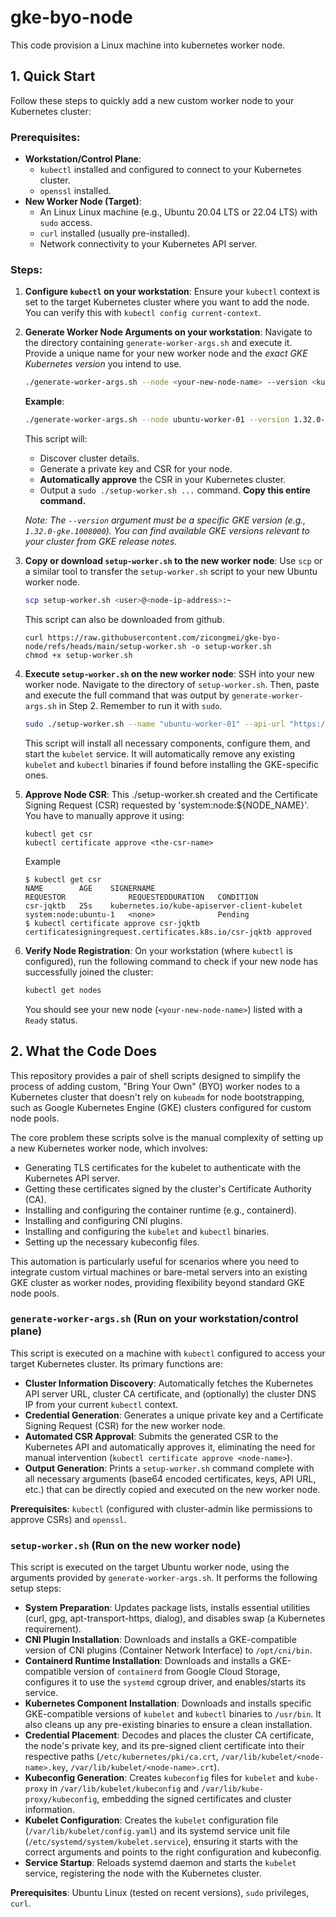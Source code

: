 # gke-byo-node

This code provision a Linux machine into kubernetes worker node.

## 1. Quick Start

Follow these steps to quickly add a new custom worker node to your Kubernetes cluster:

### Prerequisites:

*   **Workstation/Control Plane**:
    *   `kubectl` installed and configured to connect to your Kubernetes cluster.
    *   `openssl` installed.
*   **New Worker Node (Target)**:
    *   An Linux Linux machine (e.g., Ubuntu 20.04 LTS or 22.04 LTS) with `sudo` access.
    *   `curl` installed (usually pre-installed).
    *   Network connectivity to your Kubernetes API server.

### Steps:

1.  **Configure `kubectl` on your workstation**:
    Ensure your `kubectl` context is set to the target Kubernetes cluster where you want to add the node. You can verify this with `kubectl config current-context`.

2.  **Generate Worker Node Arguments on your workstation**:
    Navigate to the directory containing `generate-worker-args.sh` and execute it. Provide a unique name for your new worker node and the *exact GKE Kubernetes version* you intend to use.
    ```bash
    ./generate-worker-args.sh --node <your-new-node-name> --version <kubernetes-version>
    ```
    **Example**:
    ```bash
    ./generate-worker-args.sh --node ubuntu-worker-01 --version 1.32.0-gke.1008000
    ```
    This script will:
    *   Discover cluster details.
    *   Generate a private key and CSR for your node.
    *   **Automatically approve** the CSR in your Kubernetes cluster.
    *   Output a `sudo ./setup-worker.sh ...` command. **Copy this entire command.**

    *Note: The `--version` argument must be a specific GKE version (e.g., `1.32.0-gke.1008000`). You can find available GKE versions relevant to your cluster from GKE release notes.*

3.  **Copy or download `setup-worker.sh` to the new worker node**:
    Use `scp` or a similar tool to transfer the `setup-worker.sh` script to your new Ubuntu worker node.
    ```bash
    scp setup-worker.sh <user>@<node-ip-address>:~
    ```

    This script can also be downloaded from github.
    ```
    curl https://raw.githubusercontent.com/zicongmei/gke-byo-node/refs/heads/main/setup-worker.sh -o setup-worker.sh
    chmod +x setup-worker.sh
    ```

4.  **Execute `setup-worker.sh` on the new worker node**:
    SSH into your new worker node. Navigate to the directory of `setup-worker.sh`.
    Then, paste and execute the full command that was output by `generate-worker-args.sh` in Step 2. Remember to run it with `sudo`.
    ```bash
    sudo ./setup-worker.sh --name "ubuntu-worker-01" --api-url "https://34.123.45.67" --ca-cert-base64 "..." --node-private-key-base64 "..." --node-client-cert-base64 "..." --cluster-dns-ip "10.96.0.10" --version "1.32.0-gke.1008000"
    ```
    This script will install all necessary components, configure them, and start the `kubelet` service. It will automatically remove any existing `kubelet` and `kubectl` binaries if found before installing the GKE-specific ones.

5.  **Approve Node CSR**:
    This ./setup-worker.sh  created and the Certificate Signing Request (CSR)
    requested by 'system:node:${NODE_NAME}'. You have to manually approve it using:
    ```
    kubectl get csr
    kubectl certificate approve <the-csr-name>
    ```

    Example 
    ```
    $ kubectl get csr
    NAME        AGE    SIGNERNAME                                    REQUESTOR              REQUESTEDDURATION   CONDITION
    csr-jqktb   25s    kubernetes.io/kube-apiserver-client-kubelet   system:node:ubuntu-1   <none>              Pending
    $ kubectl certificate approve csr-jqktb
    certificatesigningrequest.certificates.k8s.io/csr-jqktb approved
    ```


6.  **Verify Node Registration**:
    On your workstation (where `kubectl` is configured), run the following command to check if your new node has successfully joined the cluster:
    ```bash
    kubectl get nodes
    ```
    You should see your new node (`<your-new-node-name>`) listed with a `Ready` status.

## 2. What the Code Does

This repository provides a pair of shell scripts designed to simplify the process of adding custom, "Bring Your Own" (BYO) worker nodes to a Kubernetes cluster that doesn't rely on `kubeadm` for node bootstrapping, such as Google Kubernetes Engine (GKE) clusters configured for custom node pools.

The core problem these scripts solve is the manual complexity of setting up a new Kubernetes worker node, which involves:
*   Generating TLS certificates for the kubelet to authenticate with the Kubernetes API server.
*   Getting these certificates signed by the cluster's Certificate Authority (CA).
*   Installing and configuring the container runtime (e.g., containerd).
*   Installing and configuring CNI plugins.
*   Installing and configuring the `kubelet` and `kubectl` binaries.
*   Setting up the necessary kubeconfig files.

This automation is particularly useful for scenarios where you need to integrate custom virtual machines or bare-metal servers into an existing GKE cluster as worker nodes, providing flexibility beyond standard GKE node pools.

### `generate-worker-args.sh` (Run on your workstation/control plane)

This script is executed on a machine with `kubectl` configured to access your target Kubernetes cluster. Its primary functions are:
*   **Cluster Information Discovery**: Automatically fetches the Kubernetes API server URL, cluster CA certificate, and (optionally) the cluster DNS IP from your current `kubectl` context.
*   **Credential Generation**: Generates a unique private key and a Certificate Signing Request (CSR) for the new worker node.
*   **Automated CSR Approval**: Submits the generated CSR to the Kubernetes API and automatically approves it, eliminating the need for manual intervention (`kubectl certificate approve <node-name>`).
*   **Output Generation**: Prints a `setup-worker.sh` command complete with all necessary arguments (base64 encoded certificates, keys, API URL, etc.) that can be directly copied and executed on the new worker node.

**Prerequisites**: `kubectl` (configured with cluster-admin like permissions to approve CSRs) and `openssl`.

### `setup-worker.sh` (Run on the new worker node)

This script is executed on the target Ubuntu worker node, using the arguments provided by `generate-worker-args.sh`. It performs the following setup steps:
*   **System Preparation**: Updates package lists, installs essential utilities (curl, gpg, apt-transport-https, dialog), and disables swap (a Kubernetes requirement).
*   **CNI Plugin Installation**: Downloads and installs a GKE-compatible version of CNI plugins (Container Network Interface) to `/opt/cni/bin`.
*   **Containerd Runtime Installation**: Downloads and installs a GKE-compatible version of `containerd` from Google Cloud Storage, configures it to use the `systemd` cgroup driver, and enables/starts its service.
*   **Kubernetes Component Installation**: Downloads and installs specific GKE-compatible versions of `kubelet` and `kubectl` binaries to `/usr/bin`. It also cleans up any pre-existing binaries to ensure a clean installation.
*   **Credential Placement**: Decodes and places the cluster CA certificate, the node's private key, and its pre-signed client certificate into their respective paths (`/etc/kubernetes/pki/ca.crt`, `/var/lib/kubelet/<node-name>.key`, `/var/lib/kubelet/<node-name>.crt`).
*   **Kubeconfig Generation**: Creates `kubeconfig` files for `kubelet` and `kube-proxy` in `/var/lib/kubelet/kubeconfig` and `/var/lib/kube-proxy/kubeconfig`, embedding the signed certificates and cluster information.
*   **Kubelet Configuration**: Creates the `kubelet` configuration file (`/var/lib/kubelet/config.yaml`) and its systemd service unit file (`/etc/systemd/system/kubelet.service`), ensuring it starts with the correct arguments and points to the right configuration and kubeconfig.
*   **Service Startup**: Reloads systemd daemon and starts the `kubelet` service, registering the node with the Kubernetes cluster.

**Prerequisites**: Ubuntu Linux (tested on recent versions), `sudo` privileges, `curl`.
